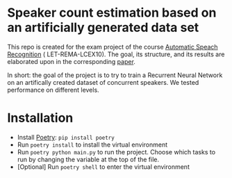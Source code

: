 # Speaker count estimation based on an artificially generated data set

This repo is created for the exam project of the
course [Automatic Speach Recognition](https://www.ru.nl/courseguides/socsci/courses-osiris/ai/let-rema-lcex10-automatic-speech-recognition/) (
LET-REMA-LCEX10). The goal, its structure, and its results are elaborated upon in the corresponding [paper](paper.pdf).

In short: the goal of the project is to try to train a Recurrent Neural Network on an artifically created dataset of
concurrent speakers. We tested performance on different levels.

# Installation

* Install [Poetry](https://python-poetry.org/): `pip install poetry`
* Run `poetry install` to install the virtual environment
* Run `poetry python main.py` to run the project. Choose which tasks to run by changing the variable at the top of the
  file.
* \[Optional\] Run `poetry shell` to enter the virtual environment